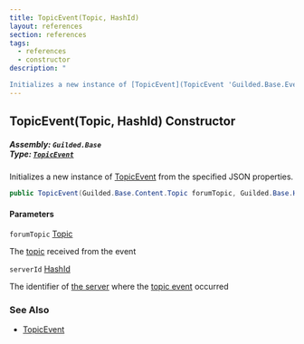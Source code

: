 ```yaml
---
title: TopicEvent(Topic, HashId)
layout: references
section: references
tags:
  - references
  - constructor
description: "

Initializes a new instance of [TopicEvent](TopicEvent 'Guilded.Base.Events.TopicEvent') from the specified JSON properties."
---
```


## TopicEvent(Topic, HashId) Constructor
##### **Assembly:** `Guilded.Base`<br/>**Type:** [`TopicEvent`](TopicEvent 'Guilded.Base.Events.TopicEvent')

Initializes a new instance of [TopicEvent](TopicEvent 'Guilded.Base.Events.TopicEvent') from the specified JSON properties.

```csharp
public TopicEvent(Guilded.Base.Content.Topic forumTopic, Guilded.Base.HashId serverId);
```
#### Parameters

<a name='Guilded.Base.Events.TopicEvent.TopicEvent(Guilded.Base.Content.Topic,Guilded.Base.HashId).forumTopic'></a>

`forumTopic` [Topic](Topic 'Guilded.Base.Content.Topic')

The [topic](Topic 'Guilded.Base.Content.Topic') received from the event

<a name='Guilded.Base.Events.TopicEvent.TopicEvent(Guilded.Base.Content.Topic,Guilded.Base.HashId).serverId'></a>

`serverId` [HashId](HashId 'Guilded.Base.HashId')

The identifier of [the server](Server 'Guilded.Base.Servers.Server') where the [topic event](TopicEvent 'Guilded.Base.Events.TopicEvent') occurred

### See Also
- [TopicEvent](TopicEvent 'Guilded.Base.Events.TopicEvent')